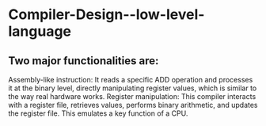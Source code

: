 # Compiler-Design--low-level-language
## Two major functionalities are:
Assembly-like instruction: It reads a specific ADD operation and processes it at the binary level, directly manipulating register values, which is similar to the way real hardware works. 
Register manipulation: This compiler interacts with a register file, retrieves values, performs binary arithmetic, and updates the register file. This emulates a key function of a CPU.
